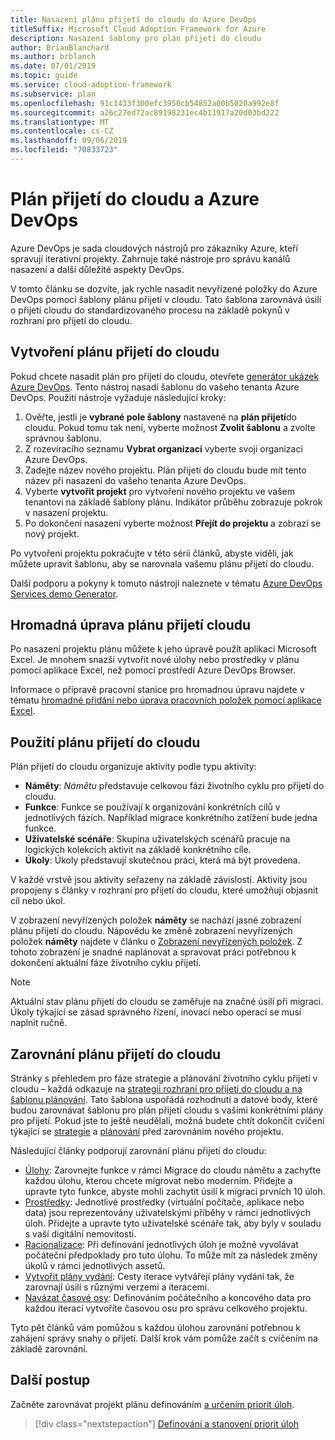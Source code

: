 ```yaml
---
title: Nasazení plánu přijetí do cloudu do Azure DevOps
titleSuffix: Microsoft Cloud Adoption Framework for Azure
description: Nasazení šablony pro plán přijetí do cloudu
author: BrianBlanchard
ms.author: brblanch
ms.date: 07/01/2019
ms.topic: guide
ms.service: cloud-adoption-framework
ms.subservice: plan
ms.openlocfilehash: 91c1433f300efc3950cb54852a00b5020a992e8f
ms.sourcegitcommit: a26c27ed72ac89198231ec4b11917a20d03bd222
ms.translationtype: MT
ms.contentlocale: cs-CZ
ms.lasthandoff: 09/06/2019
ms.locfileid: "70833723"
---
```

# <a name="cloud-adoption-plan-and-azure-devops"></a>Plán přijetí do cloudu a Azure DevOps

Azure DevOps je sada cloudových nástrojů pro zákazníky Azure, kteří spravují iterativní projekty. Zahrnuje také nástroje pro správu kanálů nasazení a další důležité aspekty DevOps. 

V tomto článku se dozvíte, jak rychle nasadit nevyřízené položky do Azure DevOps pomocí šablony plánu přijetí v cloudu. Tato šablona zarovnává úsilí o přijetí cloudu do standardizovaného procesu na základě pokynů v rozhraní pro přijetí do cloudu.

## <a name="create-your-cloud-adoption-plan"></a>Vytvoření plánu přijetí do cloudu

Pokud chcete nasadit plán pro přijetí do cloudu, otevřete [generátor ukázek Azure DevOps](https://aka.ms/adopt/plan/generator). Tento nástroj nasadí šablonu do vašeho tenanta Azure DevOps. Použití nástroje vyžaduje následující kroky:

1. Ověřte, jestli je **vybrané pole šablony** nastavené na **plán přijetí**do cloudu. Pokud tomu tak není, vyberte možnost **Zvolit šablonu** a zvolte správnou šablonu.
2. Z rozevíracího seznamu **Vybrat organizaci** vyberte svoji organizaci Azure DevOps.
3. Zadejte název nového projektu. Plán přijetí do cloudu bude mít tento název při nasazení do vašeho tenanta Azure DevOps.
4. Vyberte **vytvořit projekt** pro vytvoření nového projektu ve vašem tenantovi na základě šablony plánu. Indikátor průběhu zobrazuje pokrok v nasazení projektu.
5. Po dokončení nasazení vyberte možnost **Přejít do projektu** a zobrazí se nový projekt.

Po vytvoření projektu pokračujte v této sérii článků, abyste viděli, jak můžete upravit šablonu, aby se narovnala vašemu plánu přijetí do cloudu.

Další podporu a pokyny k tomuto nástroji naleznete v tématu [Azure DevOps Services demo Generator](https://docs.microsoft.com/azure/devops/demo-gen/?toc=%2Fazure%2Fdevops%2Fdemo-gen%2Ftoc.json&bc=%2Fazure%2Fdevops%2Fdemo-gen%2Fbreadcrumb%2Ftoc.json&view=azure-devops).

## <a name="bulk-edit-the-cloud-adoption-plan"></a>Hromadná úprava plánu přijetí cloudu

Po nasazení projektu plánu můžete k jeho úpravě použít aplikaci Microsoft Excel. Je mnohem snazší vytvořit nové úlohy nebo prostředky v plánu pomocí aplikace Excel, než pomocí prostředí Azure DevOps Browser.

Informace o přípravě pracovní stanice pro hromadnou úpravu najdete v tématu [hromadné přidání nebo úprava pracovních položek pomocí aplikace Excel](https://docs.microsoft.com/azure/devops/boards/backlogs/office/bulk-add-modify-work-items-excel?view=azure-devops).

## <a name="use-the-cloud-adoption-plan"></a>Použití plánu přijetí do cloudu

Plán přijetí do cloudu organizuje aktivity podle typu aktivity:

- **Náměty**: *Námětu* představuje celkovou fázi životního cyklu pro přijetí do cloudu.
- **Funkce**: Funkce se používají k organizování konkrétních cílů v jednotlivých fázích. Například migrace konkrétního zatížení bude jedna funkce.
- **Uživatelské scénáře**: Skupina uživatelských scénářů pracuje na logických kolekcích aktivit na základě konkrétního cíle.
- **Úkoly**: Úkoly představují skutečnou práci, která má být provedena.

V každé vrstvě jsou aktivity seřazeny na základě závislostí. Aktivity jsou propojeny s články v rozhraní pro přijetí do cloudu, které umožňují objasnit cíl nebo úkol.

V zobrazení nevyřízených položek **náměty** se nachází jasné zobrazení plánu přijetí do cloudu. Nápovědu ke změně zobrazení nevyřízených položek **náměty** najdete v článku o [Zobrazení nevyřízených položek](https://docs.microsoft.com/azure/devops/boards/backlogs/define-features-epics?view=azure-devops#view-a-backlog-or-portfolio-backlog). Z tohoto zobrazení je snadné naplánovat a spravovat práci potřebnou k dokončení aktuální fáze životního cyklu přijetí.

> [!NOTE]
> Aktuální stav plánu přijetí do cloudu se zaměřuje na značné úsilí při migraci. Úkoly týkající se zásad správného řízení, inovací nebo operací se musí naplnit ručně.

## <a name="align-the-cloud-adoption-plan"></a>Zarovnání plánu přijetí do cloudu

Stránky s přehledem pro fáze strategie a plánování životního cyklu přijetí v cloudu – každá odkazuje na [strategii rozhraní pro přijetí do cloudu a na šablonu plánování](https://archcenter.blob.core.windows.net/cdn/fusion/readiness/Microsoft-Cloud-Adoption-Framework-Strategy-and-Plan-Template.docx). Tato šablona uspořádá rozhodnutí a datové body, které budou zarovnávat šablonu pro plán přijetí cloudu s vašimi konkrétními plány pro přijetí. Pokud jste to ještě neudělali, možná budete chtít dokončit cvičení týkající se [strategie](../business-strategy/index.md) a [plánování](../plan/index.md) před zarovnáním nového projektu.

Následující články podporují zarovnání plánu přijetí do cloudu:

- [Úlohy](./workloads.md): Zarovnejte funkce v rámci Migrace do cloudu námětu a zachyťte každou úlohu, kterou chcete migrovat nebo moderním. Přidejte a upravte tyto funkce, abyste mohli zachytit úsilí k migraci prvních 10 úloh.
- [Prostředky](./assets.md): Jednotlivé prostředky (virtuální počítače, aplikace nebo data) jsou reprezentovány uživatelskými příběhy v rámci jednotlivých úloh. Přidejte a upravte tyto uživatelské scénáře tak, aby byly v souladu s vaší digitální nemovitosti.
- [Racionalizace](./review-rationalization.md): Při definování jednotlivých úloh je možné vyvolávat počáteční předpoklady pro tuto úlohu. To může mít za následek změny úkolů v rámci jednotlivých assetů.
- [Vytvořit plány vydání](./iteration-paths.md): Cesty iterace vytvářejí plány vydání tak, že zarovnají úsilí s různými verzemi a iteracemi.
- [Navázat časové osy](./timelines.md): Definováním počátečního a koncového data pro každou iteraci vytvoříte časovou osu pro správu celkového projektu.

Tyto pět článků vám pomůžou s každou úlohou zarovnání potřebnou k zahájení správy snahy o přijetí. Další krok vám pomůže začít s cvičením na základě zarovnání.

## <a name="next-steps"></a>Další postup

Začněte zarovnávat projekt plánu definováním [a určením priorit úloh](./workloads.md).

> [!div class="nextstepaction"]
> [Definování a stanovení priorit úloh](./workloads.md)
